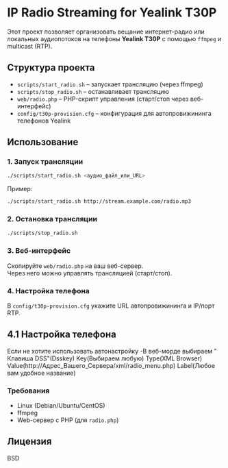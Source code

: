 # IP Radio Streaming for Yealink T30P

Этот проект позволяет организовать вещание интернет-радио или локальных аудиопотоков 
на телефоны **Yealink T30P** с помощью `ffmpeg` и multicast (RTP).

##  Структура проекта
- `scripts/start_radio.sh` – запускает трансляцию (через ffmpeg)
- `scripts/stop_radio.sh` – останавливает трансляцию
- `web/radio.php` – PHP-скрипт управления (старт/стоп через веб-интерфейс)
- `config/t30p-provision.cfg` – конфигурация для автопровижининга телефонов Yealink

##  Использование
### 1. Запуск трансляции
```bash
./scripts/start_radio.sh <аудио_файл_или_URL>
```

Пример:
```bash
./scripts/start_radio.sh http://stream.example.com/radio.mp3
```

### 2. Остановка трансляции
```bash
./scripts/stop_radio.sh
```

### 3. Веб-интерфейс
Скопируйте `web/radio.php` на ваш веб-сервер.  
Через него можно управлять трансляцией (старт/стоп).

### 4. Настройка телефона
В `config/t30p-provision.cfg` укажите URL автопровижининга и IP/порт RTP.

## 4.1 Настройка телефона
Если не хотите использовать автонастройку
-В веб-морде выбираем " Клавиша DSS"(Dsskey)
Key(Выбираем любую) Type(XML Browser) Value(http://Адрес_Вашего_Сервера/xml/radio_menu.php) Label(Любое вам удобное название)

### Требования
- Linux (Debian/Ubuntu/CentOS)
- ffmpeg
- Web-сервер с PHP (для `radio.php`)

## Лицензия
BSD
